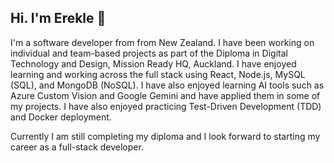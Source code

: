 ## Hi. I'm Erekle 👋

I'm a software developer from from New Zealand. 
I have been working on individual and team-based projects as part of the Diploma in Digital Technology and Design, Mission Ready HQ, Auckland.
I have enjoyed learning and working across the full stack using React, Node.js, MySQL (SQL), and MongoDB (NoSQL). I have also enjoyed learning AI tools such as Azure Custom Vision and Google Gemini and have applied them in some of my projects. 
I have also enjoyed practicing Test-Driven Development (TDD) and Docker deployment.

Currently I am still completing my diploma and I look forward to starting my career as a full-stack developer.  


<!--
**smesi36/smesi36** is a ✨ _special_ ✨ repository because its `README.md` (this file) appears on your GitHub profile.

Here are some ideas to get you started:

- 🔭 I’m currently working on ...
- 🌱 I’m currently learning ...
- 👯 I’m looking to collaborate on ...
- 🤔 I’m looking for help with ...
- 💬 Ask me about ...
- 📫 How to reach me: ...
- 😄 Pronouns: ...
- ⚡ Fun fact: ...
-->
